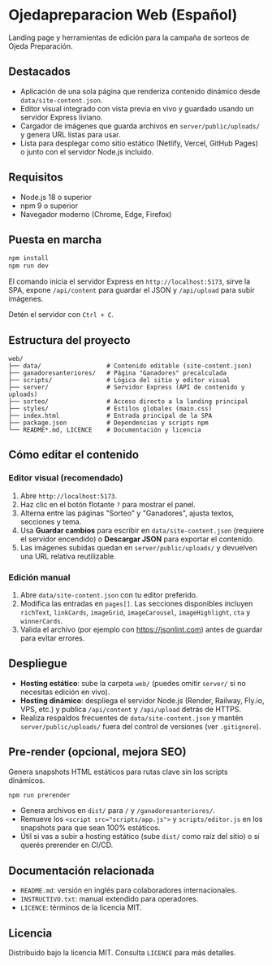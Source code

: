 ﻿# Ojedapreparacion Web (Español)

Landing page y herramientas de edición para la campaña de sorteos de Ojeda Preparación.

## Destacados
- Aplicación de una sola página que renderiza contenido dinámico desde `data/site-content.json`.
- Editor visual integrado con vista previa en vivo y guardado usando un servidor Express liviano.
- Cargador de imágenes que guarda archivos en `server/public/uploads/` y genera URL listas para usar.
- Lista para desplegar como sitio estático (Netlify, Vercel, GitHub Pages) o junto con el servidor Node.js incluido.

## Requisitos
- Node.js 18 o superior
- npm 9 o superior
- Navegador moderno (Chrome, Edge, Firefox)

## Puesta en marcha
```bash
npm install
npm run dev
```
El comando inicia el servidor Express en `http://localhost:5173`, sirve la SPA, expone `/api/content` para guardar el JSON y `/api/upload` para subir imágenes.

Detén el servidor con `Ctrl + C`.

## Estructura del proyecto
```
web/
├── data/                  # Contenido editable (site-content.json)
├── ganadoresanteriores/   # Página "Ganadores" precalculada
├── scripts/               # Lógica del sitio y editor visual
├── server/                # Servidor Express (API de contenido y uploads)
├── sorteo/                # Acceso directo a la landing principal
├── styles/                # Estilos globales (main.css)
├── index.html             # Entrada principal de la SPA
├── package.json           # Dependencias y scripts npm
└── README*.md, LICENCE    # Documentación y licencia
```

## Cómo editar el contenido
### Editor visual (recomendado)
1. Abre `http://localhost:5173`.
2. Haz clic en el botón flotante `?` para mostrar el panel.
3. Alterna entre las páginas "Sorteo" y "Ganadores", ajusta textos, secciones y tema.
4. Usa **Guardar cambios** para escribir en `data/site-content.json` (requiere el servidor encendido) o **Descargar JSON** para exportar el contenido.
5. Las imágenes subidas quedan en `server/public/uploads/` y devuelven una URL relativa reutilizable.

### Edición manual
1. Abre `data/site-content.json` con tu editor preferido.
2. Modifica las entradas en `pages[]`. Las secciones disponibles incluyen `richText`, `linkCards`, `imageGrid`, `imageCarousel`, `imageHighlight`, `cta` y `winnerCards`.
3. Valida el archivo (por ejemplo con https://jsonlint.com) antes de guardar para evitar errores.

## Despliegue
- **Hosting estático**: sube la carpeta `web/` (puedes omitir `server/` si no necesitas edición en vivo).
- **Hosting dinámico**: despliega el servidor Node.js (Render, Railway, Fly.io, VPS, etc.) y publica `/api/content` y `/api/upload` detrás de HTTPS.
- Realiza respaldos frecuentes de `data/site-content.json` y mantén `server/public/uploads/` fuera del control de versiones (ver `.gitignore`).

## Pre-render (opcional, mejora SEO)
Genera snapshots HTML estáticos para rutas clave sin los scripts dinámicos.

```bash
npm run prerender
```

- Genera archivos en `dist/` para `/` y `/ganadoresanteriores/`.
- Remueve los `<script src="scripts/app.js">` y `scripts/editor.js` en los snapshots para que sean 100% estáticos.
- Útil si vas a subir a hosting estático (sube `dist/` como raíz del sitio) o si querés prerender en CI/CD.

## Documentación relacionada
- `README.md`: versión en inglés para colaboradores internacionales.
- `INSTRUCTIVO.txt`: manual extendido para operadores.
- `LICENCE`: términos de la licencia MIT.

## Licencia
Distribuido bajo la licencia MIT. Consulta `LICENCE` para más detalles.
